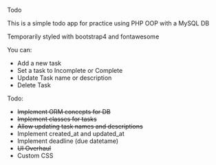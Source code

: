 Todo

This is a simple todo app for practice using PHP OOP with a MySQL DB

Temporarily styled with bootstrap4 and fontawesome

You can:
- Add a new task
- Set a task to Incomplete or Complete
- Update Task name or description
- Delete Task

Todo:
- ~~Implement ORM concepts for DB~~
- ~~Implement classes for tasks~~
- ~~Allow updating task names and descriptions~~
- Implement created_at and updated_at
- Implement deadline (due datetame)
- ~~UI Overhaul~~
- Custom CSS
